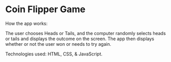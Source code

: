 # Coin Flipper Game


How the app works:

The user chooses Heads or Tails, and the computer randomly selects heads or tails and displays the outcome on the screen. The app then displays whether or not the user won or needs to try again.

Technologies used: HTML, CSS, & JavaScript.